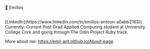:milky_way: Emilios</br>

</br> 
[LinkedIn](https://www.linkedin.com/in/emilios-antoun-a0abb2163/)
Currently: Current Post Grad Applied Computing student at University College Cork and going through The Odin Project Ruby track.

More about me: https://emil-ant.github.io/About-page
